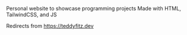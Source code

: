 Personal website to showcase programming projects
Made with HTML, TailwindCSS, and JS 

Redirects from https://teddyfitz.dev
